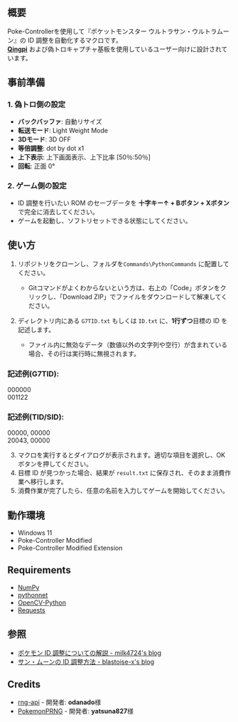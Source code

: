 ## 概要
Poke-Controllerを使用して『ポケットモンスター ウルトラサン・ウルトラムーン』の ID 調整を自動化するマクロです。  
[**Qingpi**](https://github.com/U-1F992/qingpi) および偽トロキャプチャ基板を使用しているユーザー向けに設計されています。

## 事前準備
### 1. 偽トロ側の設定
- **バックバッファ**: 自動リサイズ  
- **転送モード**: Light Weight Mode  
- **3Dモード**: 3D OFF  
- **等倍調整**: dot by dot x1  
- **上下表示**: 上下画面表示、上下比率 [50％:50％]  
- **回転**: 正面 0°  

### 2. ゲーム側の設定
- ID 調整を行いたい ROM のセーブデータを **十字キー↑ + Bボタン + Xボタン** で完全に消去してください。
- ゲームを起動し、ソフトリセットできる状態にしてください。

## 使い方
1. リポジトリをクローンし、フォルダを`Commands\PythonCommands` に配置してください。
    - Gitコマンドがよくわからないという方は、右上の「Code」ボタンをクリックし、「Download ZIP」でファイルをダウンロードして解凍してください。

2. ディレクトリ内にある `G7TID.txt` もしくは `ID.txt` に、**1行ずつ**目標の ID を記述します。 　
    - ファイル内に無効なデータ（数値以外の文字列や空行）が含まれている場合、その行は実行時に無視されます。  

### 記述例(G7TID):
000000    
001122    

### 記述例(TID/SID):
00000, 00000     
20043, 00000 


3. マクロを実行するとダイアログが表示されます。適切な項目を選択し、OK ボタンを押してください。  
4. 目標 ID が見つかった場合、結果が `result.txt` に保存され、そのまま消費作業へ移行します。  
5. 消費作業が完了したら、任意の名前を入力してゲームを開始してください。  


## 動作環境
- Windows 11
- Poke-Controller Modified
- Poke-Controller Modified Extension

## Requirements
- [NumPy](https://github.com/numpy/numpy)
- [pythonnet](https://github.com/pythonnet/pythonnet)
- [OpenCV-Python](https://github.com/opencv/opencv-python)
- [Requests](https://github.com/psf/requests)

## 参照
- [ポケモン ID 調整についての解説 - milk4724's blog](https://milk4724.hatenadiary.org/entry/2021/08/21/00000000)
- [サン・ムーンの ID 調整方法 - blastoise-x's blog](https://blastoise-x.hatenablog.com/entry/SM-ID-RNG)

## Credits
- [rng-api](https://github.com/odanado/rng-api) - 開発者: **odanado**様
- [PokemonPRNG](https://github.com/yatsuna827/PokemonPRNG) - 開発者: **yatsuna827**様
